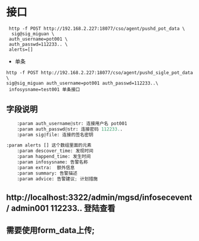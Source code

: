 # 接口 
```
 http -f POST http://192.168.2.227:18077/cso/agent/pushd_pot_data \
  sig@sig_miguan \
 auth_username=pot001 \
 auth_passwd=112233.. \
 alerts=[]
```

- 单条
```
http -f POST http://192.168.2.227:18077/cso/agent/pushd_sigle_pot_data \
sig@sig_miguan auth_username=pot001 auth_passwd=112233..\
 infosysname=test001 单条接口
```

## 字段说明
```python 
    :param auth_username@str: 连接用户名 pot001
    :param auth_passwd@str: 连接密码 112233..
    :param sig@file: 连接的签名密钥

:param alerts [] 这个数组里面的元素
    :param descover_time: 发现时间
    :param happend_time: 发生时间
    :param infosysname: 告警名称
    :param extra:  额外信息
    :param summary: 告警描述
    :param advice: 告警建议; 计划措施
```

## http://localhost:3322/admin/mgsd/infosecevent/ admin001 112233.. 登陆查看


## 需要使用form_data上传;